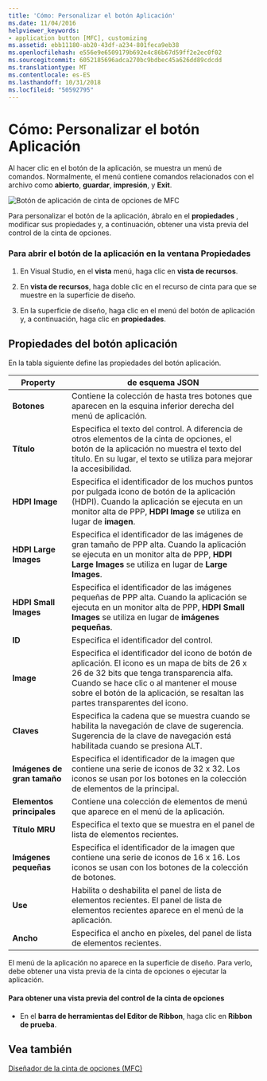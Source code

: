 ```yaml
---
title: 'Cómo: Personalizar el botón Aplicación'
ms.date: 11/04/2016
helpviewer_keywords:
- application button [MFC], customizing
ms.assetid: ebb11180-ab20-43df-a234-801feca9eb38
ms.openlocfilehash: e556e9e6509179b692e4c86b67d59ff2e2ec0f02
ms.sourcegitcommit: 6052185696adca270bc9bdbec45a626dd89cdcdd
ms.translationtype: MT
ms.contentlocale: es-ES
ms.lasthandoff: 10/31/2018
ms.locfileid: "50592795"
---
```

# <a name="how-to-customize-the-application-button"></a>Cómo: Personalizar el botón Aplicación

Al hacer clic en el botón de la aplicación, se muestra un menú de comandos. Normalmente, el menú contiene comandos relacionados con el archivo como **abierto**, **guardar**, **impresión**, y **Exit**.

![Botón de aplicación de cinta de opciones de MFC](../mfc/media/application_button.png "application_button")

Para personalizar el botón de la aplicación, ábralo en el **propiedades** , modificar sus propiedades y, a continuación, obtener una vista previa del control de la cinta de opciones.

### <a name="to-open-the-application-button-in-the-properties-window"></a>Para abrir el botón de la aplicación en la ventana Propiedades

1. En Visual Studio, en el **vista** menú, haga clic en **vista de recursos**.

1. En **vista de recursos**, haga doble clic en el recurso de cinta para que se muestre en la superficie de diseño.

1. En la superficie de diseño, haga clic en el menú del botón de aplicación y, a continuación, haga clic en **propiedades**.

## <a name="application-button-properties"></a>Propiedades del botón aplicación

En la tabla siguiente define las propiedades del botón aplicación.

|Property|de esquema JSON|
|--------------|----------------|
|**Botones**|Contiene la colección de hasta tres botones que aparecen en la esquina inferior derecha del menú de aplicación.|
|**Título**|Especifica el texto del control. A diferencia de otros elementos de la cinta de opciones, el botón de la aplicación no muestra el texto del título. En su lugar, el texto se utiliza para mejorar la accesibilidad.|
|**HDPI Image**|Especifica el identificador de los muchos puntos por pulgada icono de botón de la aplicación (HDPI). Cuando la aplicación se ejecuta en un monitor alta de PPP, **HDPI Image** se utiliza en lugar de **imagen**.|
|**HDPI Large Images**|Especifica el identificador de las imágenes de gran tamaño de PPP alta. Cuando la aplicación se ejecuta en un monitor alta de PPP, **HDPI Large Images** se utiliza en lugar de **Large Images**.|
|**HDPI Small Images**|Especifica el identificador de las imágenes pequeñas de PPP alta. Cuando la aplicación se ejecuta en un monitor alta de PPP, **HDPI Small Images** se utiliza en lugar de **imágenes pequeñas**.|
|**ID**|Especifica el identificador del control.|
|**Image**|Especifica el identificador del icono de botón de aplicación. El icono es un mapa de bits de 26 x 26 de 32 bits que tenga transparencia alfa. Cuando se hace clic o al mantener el mouse sobre el botón de la aplicación, se resaltan las partes transparentes del icono.|
|**Claves**|Especifica la cadena que se muestra cuando se habilita la navegación de clave de sugerencia. Sugerencia de la clave de navegación está habilitada cuando se presiona ALT.|
|**Imágenes de gran tamaño**|Especifica el identificador de la imagen que contiene una serie de iconos de 32 x 32. Los iconos se usan por los botones en la colección de elementos de la principal.|
|**Elementos principales**|Contiene una colección de elementos de menú que aparece en el menú de la aplicación.|
|**Título MRU**|Especifica el texto que se muestra en el panel de lista de elementos recientes.|
|**Imágenes pequeñas**|Especifica el identificador de la imagen que contiene una serie de iconos de 16 x 16. Los iconos se usan con los botones de la colección de botones.|
|**Use**|Habilita o deshabilita el panel de lista de elementos recientes. El panel de lista de elementos recientes aparece en el menú de la aplicación.|
|**Ancho**|Especifica el ancho en píxeles, del panel de lista de elementos recientes.|

El menú de la aplicación no aparece en la superficie de diseño. Para verlo, debe obtener una vista previa de la cinta de opciones o ejecutar la aplicación.

#### <a name="to-preview-the-ribbon-control"></a>Para obtener una vista previa del control de la cinta de opciones

- En el **barra de herramientas del Editor de Ribbon**, haga clic en **Ribbon de prueba**.

## <a name="see-also"></a>Vea también

[Diseñador de la cinta de opciones (MFC)](../mfc/ribbon-designer-mfc.md)

